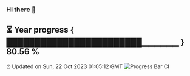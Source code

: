 ### Hi there 👋
⏳ Year progress { ████████████████████████▁▁▁▁▁▁ } 80.56 %
---
⏰ Updated on Sun, 22 Oct 2023 01:05:12 GMT
![Progress Bar CI](https://github.com/liununu/liununu/workflows/Progress%20Bar%20CI/badge.svg)
